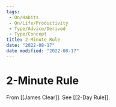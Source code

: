 ```yaml
---
tags:
 - On/Habits
 - On/Life/Productivity
 - Type/Advice/Derived
 - Type/Concept
title: 2-Minute Rule
date: "2022-08-17"
date modified: "2022-08-17"
---
```


# 2-Minute Rule
From [[James Clear]]. See [[2-Day Rule]].
